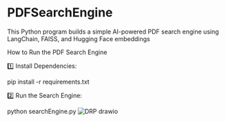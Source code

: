# PDFSearchEngine
This Python program builds a simple AI-powered PDF search engine using LangChain, FAISS, and Hugging Face embeddings

How to Run the PDF Search Engine

1️⃣ Install Dependencies:

pip install -r requirements.txt


2️⃣ Run the Search Engine:

python searchEngine.py
![DRP drawio](https://github.com/user-attachments/assets/8c2d6996-fb30-4ef7-a101-a29fbe321789)

